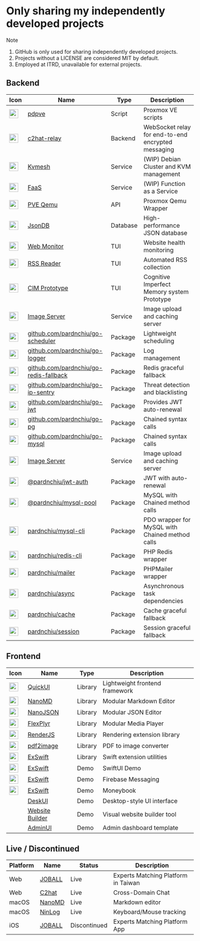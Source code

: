 # Only sharing my independently developed projects
> [!Note]
> 1. GitHub is only used for sharing independently developed projects.
> 2. Projects without a LICENSE are considered MIT by default.
> 3. Employed at ITRD, unavailable for external projects.

## Backend

| Icon | Name | Type | Description |
|-|-|-|-|
| <img src="https://skillicons.dev/icons?i=bash" width=24 height=24>  | [pdpve](https://github.com/pardnchiu/pdpve) | Script | Proxmox VE scripts |
| <img src="https://skillicons.dev/icons?i=cloudflare" width=24 height=24> | [c2hat-relay](https://github.com/pardnchiu/c2hat-relay) | Backend | WebSocket relay for end-to-end encrypted messaging |
| <img src="https://skillicons.dev/icons?i=go" width=24 height=24> | [Kvmesh](https://github.com/pardnchiu/go-kvmesh) | Service | (WIP) Debian Cluster and KVM management |
| <img src="https://skillicons.dev/icons?i=go" width=24 height=24> | [FaaS](https://github.com/pardnchiu/go-faas) | Service | (WIP) Function as a Service |
| <img src="https://skillicons.dev/icons?i=go" width=24 height=24> | [PVE Qemu](https://github.com/pardnchiu/go-qemu) | API | Proxmox Qemu Wrapper |
| <img src="https://skillicons.dev/icons?i=go" width=24 height=24> | [JsonDB](https://github.com/pardnchiu/JsonDB) | Database | High-performance JSON database |
| <img src="https://skillicons.dev/icons?i=go" width=24 height=24> | [Web Monitor](https://github.com/pardnchiu/web-monitor) | TUI | Website health monitoring |
| <img src="https://skillicons.dev/icons?i=go" width=24 height=24> | [RSS Reader](https://github.com/pardnchiu/rss-reader) | TUI | Automated RSS collection |
| <img src="https://skillicons.dev/icons?i=go" width=24 height=24> | [CIM Prototype](https://github.com/pardnchiu/cim-prototype) | TUI | Cognitive Imperfect Memory system Prototype |
| <img src="https://skillicons.dev/icons?i=go" width=24 height=24> | [Image Server](https://github.com/pardnchiu/demo-go-image-server) | Service | Image upload and caching server |
| <img src="https://skillicons.dev/icons?i=go" width=24 height=24> | [github.com/pardnchiu/go-scheduler](https://github.com/pardnchiu/go-scheduler) | Package | Lightweight scheduling |
| <img src="https://skillicons.dev/icons?i=go" width=24 height=24> | [github.com/pardnchiu/go-logger](https://github.com/pardnchiu/go-logger) | Package | Log management |
| <img src="https://skillicons.dev/icons?i=go" width=24 height=24> | [github.com/pardnchiu/go-redis-fallback](https://github.com/pardnchiu/go-redis-fallback) | Package | Redis graceful fallback |
| <img src="https://skillicons.dev/icons?i=go" width=24 height=24> | [github.com/pardnchiu/go-ip-sentry](https://github.com/pardnchiu/go-ip-sentry) | Package | Threat detection and blacklisting |
| <img src="https://skillicons.dev/icons?i=go" width=24 height=24> | [github.com/pardnchiu/go-jwt](https://github.com/pardnchiu/go-jwt) | Package | Provides JWT auto-renewal |
| <img src="https://skillicons.dev/icons?i=go" width=24 height=24> | [github.com/pardnchiu/go-pg](https://github.com/pardnchiu/go-pg) | Package | Chained syntax calls |
| <img src="https://skillicons.dev/icons?i=go" width=24 height=24> | [github.com/pardnchiu/go-mysql](https://github.com/pardnchiu/go-mysql) | Package | Chained syntax calls |
| <img src="https://skillicons.dev/icons?i=nodejs" width=24 height=24> | [Image Server](https://github.com/pardnchiu/demo-node-image-server) | Service | Image upload and caching server |
| <img src="https://skillicons.dev/icons?i=nodejs" width=24 height=24> | [@pardnchiu/jwt-auth](https://github.com/pardnchiu/jwt-auth) | Package | JWT with auto-renewal |
| <img src="https://skillicons.dev/icons?i=nodejs" width=24 height=24> | [@pardnchiu/mysql-pool](https://github.com/pardnchiu/mysql-pool) | Package | MySQL with Chained method calls |
| <img src="https://skillicons.dev/icons?i=php" width=24 height=24> | [pardnchiu/mysql-cli](https://github.com/pardnchiu/mysql-cli) | Package | PDO wrapper for MySQL with Chained method calls |
| <img src="https://skillicons.dev/icons?i=php" width=24 height=24> | [pardnchiu/redis-cli](https://github.com/pardnchiu/redis-cli) | Package | PHP Redis wrapper |
| <img src="https://skillicons.dev/icons?i=php" width=24 height=24> | [pardnchiu/mailer](https://github.com/pardnchiu/mailer) | Package | PHPMailer wrapper |
| <img src="https://skillicons.dev/icons?i=php" width=24 height=24> | [pardnchiu/async](https://github.com/pardnchiu/async) | Package | Asynchronous task dependencies |
| <img src="https://skillicons.dev/icons?i=php" width=24 height=24> | [pardnchiu/cache](https://github.com/pardnchiu/cache) | Package | Cache graceful fallback |
| <img src="https://skillicons.dev/icons?i=php" width=24 height=24> | [pardnchiu/session](https://github.com/pardnchiu/session) | Package | Session graceful fallback |

## Frontend

| Icon | Name | Type | Description |
|-|-|-|-|
| <img src="https://skillicons.dev/icons?i=ts" width=24 height=24> | [QuickUI](https://quickui.pardn.io) | Library | Lightweight frontend framework |
| <img src="https://skillicons.dev/icons?i=js" width=24 height=24> | [NanoMD](https://nanomd.pardn.io) | Library | Modular Markdown Editor |
| <img src="https://skillicons.dev/icons?i=js" width=24 height=24> | [NanoJSON](https://nanojson.pardn.io) | Library | Modular JSON Editor |
| <img src="https://skillicons.dev/icons?i=js" width=24 height=24> | [FlexPlyr](https://flexplyr.pardn.io) | Library | Modular Media Player |
| <img src="https://skillicons.dev/icons?i=js" width=24 height=24> | [RenderJS](https://renderjs.pardn.io) | Library | Rendering extension library |
| <img src="https://skillicons.dev/icons?i=js" width=24 height=24> | [pdf2image](https://pdf2image.pardn.io/) | Library | PDF to image converter |
| <img src="https://skillicons.dev/icons?i=swift" width=24 height=24> | [ExSwift](https://github.com/pardnchiu/ExSwift) | Library | Swift extension utilities |
| <img src="https://skillicons.dev/icons?i=swift" width=24 height=24> | [ExSwift](https://github.com/pardnchiu/demo-swiftui) | Demo | SwiftUI Demo |
| <img src="https://skillicons.dev/icons?i=swift" width=24 height=24> | [ExSwift](https://github.com/pardnchiu/demo-swift-firebase-messaging) | Demo | Firebase Messaging |
| <img src="https://skillicons.dev/icons?i=swift" width=24 height=24> | [ExSwift](https://github.com/pardnchiu/demo-swift-moneybook) | Demo | Moneybook |
| | [DeskUI](https://github.com/pardnltd/DeskUI) | Demo | Desktop-style UI interface |
| | [Website Builder](https://webui.pardn.io) | Demo | Visual website builder tool |
| | [AdminUI](https://adminui.pardn.io) | Demo | Admin dashboard template |

## Live / Discontinued

| Platform | Name | Status | Description |
|-|-|-|-|
| Web | [JOBALL](https://joball.tw) | Live | Experts Matching Platform in Taiwan |
| Web | [C2hat](https://chromewebstore.google.com/detail/c2hat-cross-domain-chat/chngimmfgmkpninihhljpidnieocmhdn) | Live | Cross-Domain Chat |
| macOS | [NanoMD](https://apps.apple.com/us/app/nanomd-markdown-%E7%B7%A8%E8%BC%AF%E5%99%A8/id6740427920) | Live | Markdown editor |
| macOS | [NinLog](https://apps.apple.com/tw/app/ninlog-%E9%8D%B5%E7%9B%A4%E6%BB%91%E9%BC%A0%E8%BF%BD%E8%B9%A4/id6741706238) | Live | Keyboard/Mouse tracking |
| iOS | [JOBALL](https://appadvice.com/app/joball-e6-8e-a5-e6-b4-bd/1272878907.amp) | Discontinued | Experts Matching Platform App |

